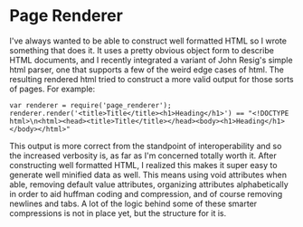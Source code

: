 Page Renderer
=============

I've always wanted to be able to construct well formatted HTML so I wrote something that does it. It uses a pretty obvious object form to describe HTML documents, and I recently integrated a variant of John Resig's simple html parser, one that supports a few of the weird edge cases of html. The resulting rendered html tried to construct a more valid output for those sorts of pages. For example:

	var renderer = require('page_renderer');
	renderer.render('<title>Title</title><h1>Heading</h1>') == "<!DOCTYPE html>\n<html><head><title>Title</title></head><body><h1>Heading</h1></body></html>"

This output is more correct from the standpoint of interoperability and so the increased verbosity is, as far as I'm concerned totally worth it. After constructing well formatted HTML, I realized this makes it super easy to generate well minified data as well. This means using void attributes when able, removing default value attributes, organizing attributes alphabetically in order to aid huffman coding and compression, and of course removing newlines and tabs. A lot of the logic behind some of these smarter compressions is not in place yet, but the structure for it is.
